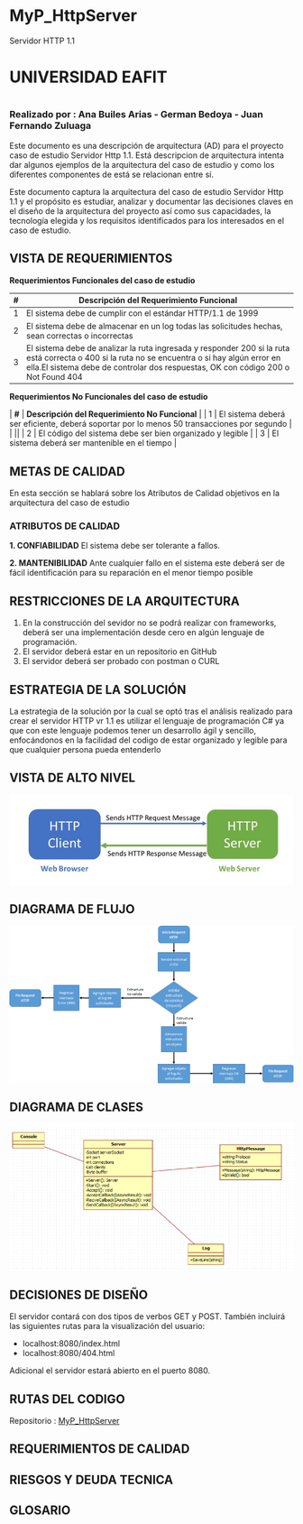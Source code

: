 # MyP_HttpServer 
Servidor HTTP 1.1

# UNIVERSIDAD EAFIT <h1>
### Realizado por : Ana Builes Arias - German Bedoya - Juan Fernando Zuluaga 
  
Este documento es una descripción de arquitectura (AD) para el proyecto caso de estudio Servidor Http 1.1. Está descripcion de arquitectura intenta dar algunos ejemplos de la arquitectura del caso de estudio y como los diferentes componentes de está se relacionan entre sí.

Este documento captura la arquitectura del caso de estudio Servidor Http 1.1 y el propósito es estudiar, analizar y documentar las decisiones claves en el diseño de la arquitectura del proyecto así como sus capacidades, la tecnología elegida y los requisitos identificados para los interesados en el caso de estudio.


## **VISTA DE REQUERIMIENTOS**

**Requerimientos Funcionales del caso de estudio**


| **#** | **Descripción del Requerimiento Funcional**  |
| - |---------------------------------------------------------------------------------------------------|
| 1 | El sistema debe de cumplir con el estándar HTTP/1.1 de 1999 |
| 2 | El sistema debe de almacenar en un log todas las solicitudes hechas, sean correctas o incorrectas |
| 3 | El sistema debe de analizar la ruta ingresada y responder 200 si la ruta está correcta o 400 si la ruta no se encuentra o si hay algún error en ella.El sistema debe de controlar dos respuestas, OK con código 200 o Not Found 404 |

  
**Requerimientos No Funcionales del caso de estudio**


| **#** | **Descripción del Requerimiento No Funcional**  |
| 1 | El sistema deberá ser eficiente, deberá soportar por lo menos 50 transacciones por segundo |
|   ||
| 2 | El código del sistema debe ser bien organizado y legible |
| 3 | El sistema deberá ser mantenible en el tiempo |
  
## **METAS DE CALIDAD**

En esta sección se hablará sobre los Atributos de Calidad objetivos en la arquitectura del caso de estudio
  
### **ATRIBUTOS DE CALIDAD**
**1. CONFIABILIDAD**
El sistema debe ser tolerante a fallos.
<p>
  
**2. MANTENIBILIDAD**
Ante cualquier fallo en el sistema este deberá ser de fácil identificación para su reparación en el menor tiempo posible
  
## **RESTRICCIONES DE LA ARQUITECTURA**

1. En la construcción del sevidor no se podrá realizar con frameworks, deberá ser una implementación desde cero en algún lenguaje de programación.
2. El servidor deberá estar en un repositorio en GitHub
3. El servidor deberá ser probado con postman o CURL
  
## **ESTRATEGIA DE LA SOLUCIÓN**

La estrategia de la solución por la cual se optó tras el análisis realizado para crear el servidor HTTP vr 1.1 es utilizar el lenguaje de programación C# ya que con este lenguaje podemos tener un desarrollo ágil y sencillo, enfocándonos en la facilidad del codigo de estar organizado y legible para que cualquier persona pueda entenderlo
  
## **VISTA DE ALTO NIVEL**

<img align="center" src="https://github.com/samsagz/MyP_HttpServer/blob/master/Diagramas/VistaDeAltoNivel.png" >
<p>

## **DIAGRAMA DE FLUJO**

<img align="center" src="https://github.com/samsagz/MyP_HttpServer/blob/master/Diagramas/DiagramaDeFlujo.png">
<p>
  
## **DIAGRAMA DE CLASES**

<img align="center" src="https://github.com/samsagz/MyP_HttpServer/blob/master/Diagramas/DiagramaDeClases.png">
<p>

## **DECISIONES DE DISEÑO**

El servidor contará con dos tipos de verbos GET y POST. También incluirá las siguientes rutas para la visualización del usuario:

* localhost:8080/index.html
* localhost:8080/404.html

Adicional el servidor estará abierto en el puerto 8080.

## **RUTAS DEL CODIGO**

Repositorio : [MyP_HttpServer]( https://github.com/samsagz/MyP_HttpServer )

## **REQUERIMIENTOS DE CALIDAD**
## **RIESGOS Y DEUDA TECNICA**
## **GLOSARIO**
